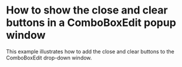 # How to show the close and clear buttons in a ComboBoxEdit popup window


<p>This example illustrates how to add the close and clear buttons to the ComboBoxEdit drop-down window.</p>

<br/>


